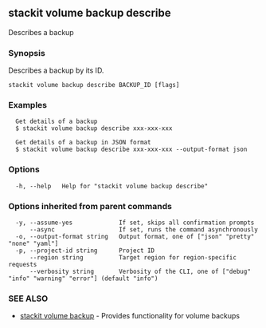 ## stackit volume backup describe

Describes a backup

### Synopsis

Describes a backup by its ID.

```
stackit volume backup describe BACKUP_ID [flags]
```

### Examples

```
  Get details of a backup
  $ stackit volume backup describe xxx-xxx-xxx

  Get details of a backup in JSON format
  $ stackit volume backup describe xxx-xxx-xxx --output-format json
```

### Options

```
  -h, --help   Help for "stackit volume backup describe"
```

### Options inherited from parent commands

```
  -y, --assume-yes             If set, skips all confirmation prompts
      --async                  If set, runs the command asynchronously
  -o, --output-format string   Output format, one of ["json" "pretty" "none" "yaml"]
  -p, --project-id string      Project ID
      --region string          Target region for region-specific requests
      --verbosity string       Verbosity of the CLI, one of ["debug" "info" "warning" "error"] (default "info")
```

### SEE ALSO

* [stackit volume backup](./stackit_volume_backup.md)	 - Provides functionality for volume backups

